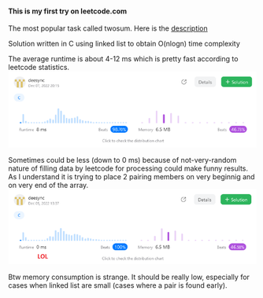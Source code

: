 #### This is my first try on leetcode.com

The most popular task called twosum.
Here is the [description](https://leetcode.com/problems/two-sum/description/)

Solution written in C using linked list to obtain O(nlogn) time complexity


The average runtime is about 4-12 ms which is pretty fast according to leetcode statistics. 
![8ms](screenshots/twosum-8ms.png)


Sometimes could be less (down to 0 ms) because of not-very-random nature of filling data by leetcode for processing could make funny results. 
As I understand it is trying to place 2 pairing members on very beginnig and on very end of the array. 
![0ms](screenshots/twosum-0ms.png)

Btw memory consumption is strange. It should be really low, especially for cases when linked list are small (cases where a pair is found early).

